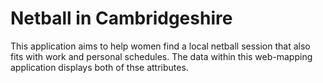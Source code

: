 # Netball in Cambridgeshire

This application aims to help women find a local netball session that also fits with work and personal schedules. The data within this web-mapping application displays both of thse attributes.
